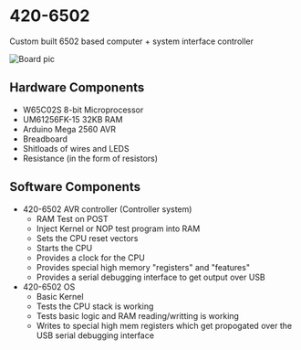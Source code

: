 # 420-6502
Custom built 6502 based computer + system interface controller

![Board pic](/pic.png)

## Hardware Components
* W65C02S 8-bit Microprocessor
* UM61256FK-15 32KB RAM 
* Arduino Mega 2560 AVR 
* Breadboard
* Shitloads of wires and LEDS
* Resistance (in the form of resistors)

## Software Components
* 420-6502 AVR controller (Controller system)
  * RAM Test on POST 
  * Inject Kernel or NOP test program into RAM 
  * Sets the CPU reset vectors
  * Starts the CPU
  * Provides a clock for the CPU
  * Provides special high memory "registers" and "features"
  * Provides a serial debugging interface to get output over USB
* 420-6502 OS 
  * Basic Kernel
  * Tests the CPU stack is working 
  * Tests basic logic and RAM reading/writting is working
  * Writes to special high mem registers which get propogated over the USB serial debugging interface
